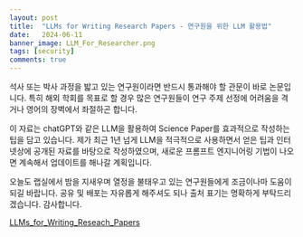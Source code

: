 ```yaml
---
layout: post
title:  "LLMs for Writing Research Papers - 연구원을 위한 LLM 활용법"
date:   2024-06-11
banner_image: LLM_For_Researcher.png
tags: [security]
comments: true
---
```


석사 또는 박사 과정을 밟고 있는 연구원이라면 반드시 통과해야 할 관문이 바로 논문입니다. 특히 해외 학회를 목표로 할 경우 많은 연구원들이 연구 주제 선정에 어려움을 격거나 영어의 장벽에서 좌절하곤 합니다.

이 자료는 chatGPT와 같은 LLM을 활용하여 Science Paper를 효과적으로 작성하는 팁을 담고 있습니다. 제가 최근 1년 넘게 LLM을 적극적으로 사용하면서 얻은 팁과 인터넷상에 공개된 자료를 바탕으로 작성하였으며,
새로운 프롬프트 엔지니어링 기법이 나오면 계속해서 업데이트를 해나갈 계획입니다. 

오늘도 랩실에서 밤을 지새우며 열정을 불태우고 있는 연구원들에게 조금이나마 도움이 되길 바랍니다.
공유 및 배포는 자유롭게 해주셔도 되나 출처 표기는 명확하게 부탁드리겠습니다. 감사합니다.

[LLMs_for_Writing_Reseach_Papers](/static/LLMs_For_Researcher.pdf)